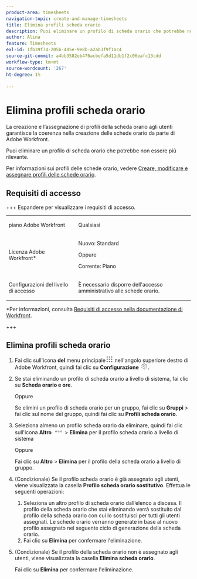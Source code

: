 ```yaml
---
product-area: timesheets
navigation-topic: create-and-manage-timesheets
title: Elimina profili scheda orario
description: Puoi eliminare un profilo di scheda orario che potrebbe non essere più rilevante.
author: Alina
feature: Timesheets
exl-id: 1fb39f74-205b-485e-9e8b-a2ab3f9f1ac4
source-git-commit: a4bb3582eb476acbefa5d11db1f2c06eafc13cdd
workflow-type: tm+mt
source-wordcount: '267'
ht-degree: 1%

---
```


# Elimina profili scheda orario

<!--Audited:6/2025-->

La creazione e l’assegnazione di profili della scheda orario agli utenti garantisce la coerenza nella creazione delle schede orario da parte di Adobe Workfront.

Puoi eliminare un profilo di scheda orario che potrebbe non essere più rilevante.

Per informazioni sui profili delle schede orario, vedere [Creare, modificare e assegnare profili delle schede orario](../../timesheets/create-and-manage-timesheets/create-timesheet-profiles.md).

## Requisiti di accesso

+++ Espandere per visualizzare i requisiti di accesso.

<table style="table-layout:auto"> 
 <col> 
 <col> 
 <tbody> 
  <tr> 
   <td role="rowheader">piano Adobe Workfront</td> 
   <td> <p>Qualsiasi</p> </td> 
  </tr> 
  <tr> 
   <td role="rowheader">Licenza Adobe Workfront*</td> 
   <td> <p>Nuovo: Standard</p>
   Oppure
   <p>Corrente: Piano </p> </td> 
  </tr> 
  <tr> 
   <td role="rowheader">Configurazioni del livello di accesso</td> 
   <td> <p>È necessario disporre dell'accesso amministrativo alle schede orario. </p>  </td> 
  </tr> 
 </tbody> 
</table>

*Per informazioni, consulta [Requisiti di accesso nella documentazione di Workfront](/help/quicksilver/administration-and-setup/add-users/access-levels-and-object-permissions/access-level-requirements-in-documentation.md).

+++

## Elimina profili scheda orario

1. Fai clic sull&#39;icona **del** menu principale![](assets/main-menu-icon.png) nell&#39;angolo superiore destro di Adobe Workfront, quindi fai clic su **Configurazione** ![](assets/gear-icon-settings.png).

1. Se stai eliminando un profilo di scheda orario a livello di sistema, fai clic su **Scheda orario e ore**.

   Oppure

   Se elimini un profilo di scheda orario per un gruppo, fai clic su **Gruppi** > fai clic sul nome del gruppo, quindi fai clic su **Profili scheda orario**.
1. Seleziona almeno un profilo scheda orario da eliminare, quindi fai clic sull&#39;icona **Altro** ![](assets/more-icon.png) > **Elimina** per il profilo scheda orario a livello di sistema

   Oppure

   Fai clic su **Altro** > **Elimina** per il profilo della scheda orario a livello di gruppo.
1. (Condizionale) Se il profilo scheda orario è già assegnato agli utenti, viene visualizzata la casella **Profilo scheda orario sostitutivo**. Effettua le seguenti operazioni:
   1. Seleziona un altro profilo di scheda orario dall’elenco a discesa. Il profilo della scheda orario che stai eliminando verrà sostituito dal profilo della scheda orario con cui lo sostituisci per tutti gli utenti assegnati. Le schede orario verranno generate in base al nuovo profilo assegnato nel seguente ciclo di generazione della scheda orario.
   1. Fai clic su **Elimina** per confermare l&#39;eliminazione.
1. (Condizionale) Se il profilo della scheda orario non è assegnato agli utenti, viene visualizzata la casella **Elimina scheda orario**.

   Fai clic su **Elimina** per confermare l&#39;eliminazione.
